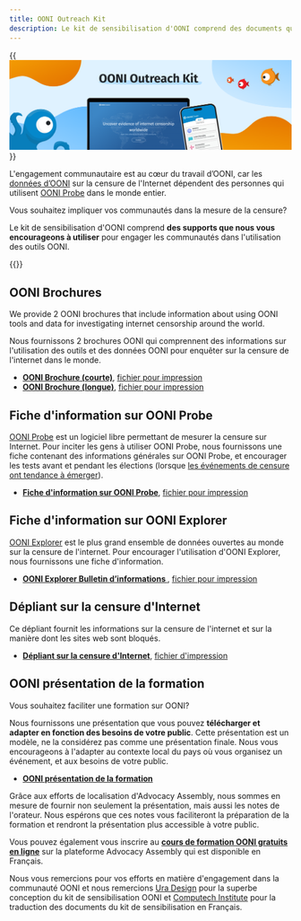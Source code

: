 ```yaml
---
title: OONI Outreach Kit 
description: Le kit de sensibilisation d'OONI comprend des documents que nous vous encourageons à utiliser pour engager les communautés dans l'utilisation des outils OONI.
---
```


{{<img src="images/image1.png" title="OONI Outreach Kit" alt="OONI Outreach Kit">}}

L'engagement communautaire est au cœur du travail d’OONI, car les [données d’OONI](https://ooni.org/data/) sur la censure de l'Internet dépendent des personnes qui utilisent [OONI Probe](https://ooni.org/install/) dans le monde entier.

Vous souhaitez impliquer vos communautés dans la mesure de la censure?

Le kit de sensibilisation d'OONI comprend **des supports que nous vous encourageons à utiliser** pour engager les communautés dans l'utilisation des outils OONI.

{{<table-of-contents>}}

## OONI Brochures

We provide 2 OONI brochures that include information about using OONI tools and data for investigating internet censorship around the world.

Nous fournissons 2 brochures OONI qui comprennent des informations sur l'utilisation des outils et des données OONI pour enquêter sur la censure de l'internet dans le monde.

* **[OONI Brochure (courte)](<./files/FR/Short Brochure A4 2F.pdf>)**, [fichier pour impression](<./files/FR/Short Brochure A4 2F.indd>)
* **[OONI Brochure (longue)](<./files/FR/Long Brochure A5 booklet.pdf>)**,  [fichier pour impression](<./files/FR/Long Brochure A5 booklet.indd>)

## Fiche d'information sur OONI Probe 

[OONI Probe](https://ooni.org/install/) est un logiciel libre permettant de mesurer la censure sur Internet. Pour inciter les gens à utiliser OONI Probe, nous fournissons une fiche contenant des informations générales sur OONI Probe, et encourager les tests avant et pendant les élections (lorsque [les événements de censure ont tendance à émerger](https://ooni.org/documents/2022-ooni-submission-ohchr-report-internet-shutdowns.pdf)).

* **[Fiche d'information sur OONI Probe](<./files/FR/OONI Probe Fact Sheet A5 back and front.pdf>)**, [fichier pour impression](<./files/FR/OONI Probe Fact Sheet A5 back and front.indd>)

## Fiche d'information sur OONI Explorer 

[OONI Explorer](https://explorer.ooni.org/fr) est le plus grand ensemble de données ouvertes au monde sur la censure de l'internet. Pour encourager l'utilisation d'OONI Explorer, nous fournissons une fiche d'information.

* **[OONI Explorer Bulletin d’informations ](<./files/FR/OONI Explorer Fact Sheet A5 back and front.pdf>)**, [fichier pour impression](<./files/FR/OONI Explorer Fact Sheet A5 back and front.indd>)

## Dépliant sur la censure d'Internet

Ce dépliant fournit les informations sur la censure de l'internet et sur la manière dont les sites web sont bloqués.

* **[Dépliant sur la censure d'Internet](<./files/FR/Internet Censorship Fact Sheet A4 2F.pdf>)**, [fichier d'impression](<./files/FR/Internet Censorship Fact Sheet A4 2F.indd>)

## OONI présentation de la formation

Vous souhaitez faciliter une formation sur OONI?

Nous fournissons une présentation que vous pouvez **télécharger et adapter en fonction des besoins de votre public**. Cette présentation est un modèle, ne la considérez pas comme une présentation finale. Nous vous encourageons à l'adapter au contexte local du pays où vous organisez un événement, et aux besoins de votre public.

*   **[OONI présentation de la formation](https://docs.google.com/presentation/d/1_WB2YvIKZJCSwpTN1LKCd0mlFC9srFZLr2Ycdye6hrQ/edit?usp=sharing)**

Grâce aux efforts de localisation d'Advocacy Assembly, nous sommes en mesure de fournir non seulement la présentation, mais aussi les notes de l'orateur. Nous espérons que ces notes vous faciliteront la préparation de la formation et rendront la présentation plus accessible à votre public.

Vous pouvez également vous inscrire au **[cours de formation OONI gratuits en ligne](https://advocacyassembly.org/fr/courses/63/#/chapter/1/lesson/1)** sur la plateforme Advocacy Assembly qui est disponible en Français.

Nous vous remercions pour vos efforts en matière d'engagement dans la communauté OONI et nous remercions [Ura Design](https://ura.design/) pour la superbe conception du kit de sensibilisation OONI et [Computech Institute](https://ooni.org/partners/computech/) pour la traduction des documents du kit de sensibilisation en Français.

